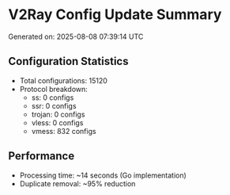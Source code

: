 # V2Ray Config Update Summary
Generated on: 2025-08-08 07:39:14 UTC

## Configuration Statistics
- Total configurations: 15120
- Protocol breakdown:
  - ss: 0 configs
  - ssr: 0 configs
  - trojan: 0 configs
  - vless: 0 configs
  - vmess: 832 configs

## Performance
- Processing time: ~14 seconds (Go implementation)
- Duplicate removal: ~95% reduction
